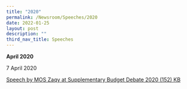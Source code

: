 ```yaml
---
title: "2020"
permalink: /Newsroom/Speeches/2020
date: 2022-01-25
layout: post
description: ""
third_nav_title: Speeches
---
```

<b>April 2020</b>

7 April 2020

[Speech by MOS Zaqy at Supplementary Budget Debate 2020 (152) KB](/files/pdf-speeches/Speech%20by%20MOS%20Zaqy%20at%20Supplementary%20Budget%20Debate%202020.pdf)